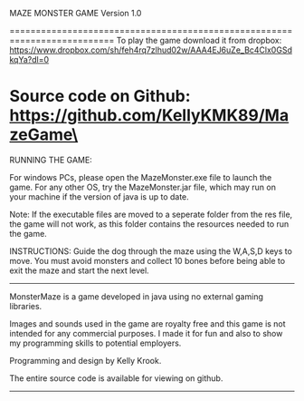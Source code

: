 MAZE MONSTER GAME
Version 1.0

==========================================================================
To play the game download it from dropbox:
https://www.dropbox.com/sh/feh4rq7zlhud02w/AAA4EJ6uZe_Bc4Clx0GSdkqYa?dl=0

Source code on Github: https://github.com/KellyKMK89/MazeGame\
==========================================================================

RUNNING THE GAME:

For windows PCs, please open the MazeMonster.exe file to launch the game. 
For any other OS, try the MazeMonster.jar file, which may run on your 
machine if the version of java is up to date. 

Note: If the executable files are moved to a seperate folder from the res 
file, the game will not work, as this folder contains the resources 
needed to run the game.

INSTRUCTIONS:
Guide the dog through the maze using the W,A,S,D keys to move. You must 
avoid monsters and collect 10 bones before being able to exit the maze
and start the next level.

**************************************************************************

MonsterMaze is a game developed in java using no external gaming libraries.

Images and sounds used in the game are royalty free and this game is not 
intended for any commercial purposes. I made it for fun and also to show my 
programming skills to potential employers.

Programming and design by Kelly Krook.

The entire source code is available for viewing on github.

**************************************************************************
